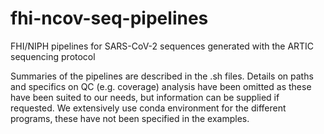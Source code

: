# fhi-ncov-seq-pipelines
FHI/NIPH pipelines for SARS-CoV-2 sequences generated with the ARTIC sequencing protocol

Summaries of the pipelines are described in the .sh files.
Details on paths and specifics on QC (e.g. coverage) analysis have been omitted as these have been suited to our needs, but information can be supplied if requested.
We extensively use conda environment for the different programs, these have not been specified in the examples.
